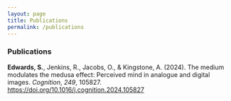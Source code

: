 ```yaml
---
layout: page
title: Publications
permalink: /publications
---
```


### Publications


**Edwards, S.**, Jenkins, R., Jacobs, O., & Kingstone, A. (2024). The medium modulates the medusa effect: Perceived mind in analogue and digital images. *Cognition*, *249*, 105827. https://doi.org/10.1016/j.cognition.2024.105827 
